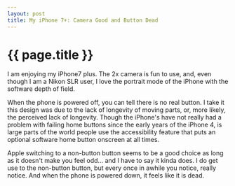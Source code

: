 ```yaml
---
layout: post
title: My iPhone 7+: Camera Good and Button Dead
---
```


{{ page.title }}
================

I am enjoying my iPhone7 plus. The 2x camera is fun to use, and,
even though I am a Nikon SLR user, I love the portrait mode of the iPhone with the software depth of field.


When the phone is powered off, you can tell there is no real button. I take it this design was due to the
lack of longevity of moving parts, or, more likely, the perceived lack of longevity. Though the iPhone's have not really
had a problem with failing home buttons since the early years of the iPhone 4, is large parts of the world people use
the accessibility feature that puts an optional software home button onscreen at all times.


Apple switching to a non-button button seems to be a good choice as long as it doesn't make you feel odd... and I have to say
it kinda does. I do get use to the non-button button, but every once in awhile you notice, really notice. And when the phone
is powered down, it feels like it is dead.
